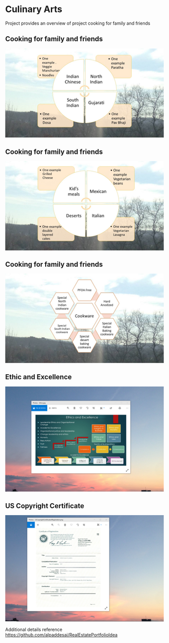 # Culinary Arts

Project provides an overview of project cooking for family and friends

## Cooking for family and friends
![image](CulinaryArtsII.jpg)

## Cooking for family and friends
![image](CulinaryArts.jpg)

## Cooking for family and friends
![image](CulinaryArtsIII.jpg)

## Ethic and Excellence
![image](EthicsandExcellence.png)

## US Copyright Certificate
![image](USCopyrightCertificate.png)

Additional details reference https://github.com/alpaddesai/RealEstatePortfolioIdea
